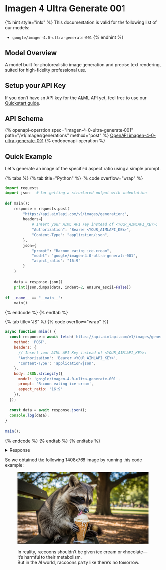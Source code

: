 # Imagen 4 Ultra Generate 001

{% hint style="info" %}
This documentation is valid for the following list of our models:

* `google/imagen-4.0-ultra-generate-001`
{% endhint %}

## Model Overview <a href="#model-overview" id="model-overview"></a>

A model built for photorealistic image generation and precise text rendering, suited for high-fidelity professional use.

## Setup your API Key <a href="#setup-your-api-key" id="setup-your-api-key"></a>

If you don’t have an API key for the AI/ML API yet, feel free to use our [Quickstart guide](https://docs.aimlapi.com/quickstart/setting-up).

## API Schema

{% openapi-operation spec="imagen-4-0-ultra-generate-001" path="/v1/images/generations" method="post" %}
[OpenAPI imagen-4-0-ultra-generate-001](https://raw.githubusercontent.com/aimlapi/api-docs/refs/heads/main/docs/api-references/image-models/Google/imagen-4.0-ultra-generate-001.json)
{% endopenapi-operation %}

## Quick Example

Let's generate an image of the specified aspect ratio using a simple prompt.

{% tabs %}
{% tab title="Python" %}
{% code overflow="wrap" %}
```python
import requests
import json   # for getting a structured output with indentation

def main():
    response = requests.post(
        "https://api.aimlapi.com/v1/images/generations",
        headers={
            # Insert your AIML API Key instead of <YOUR_AIMLAPI_KEY>:
            "Authorization": "Bearer <YOUR_AIMLAPI_KEY>",
            "Content-Type": "application/json",
        },
        json={
            "prompt": "Racoon eating ice-cream",
            "model": "google/imagen-4.0-ultra-generate-001",
            "aspect_ratio": "16:9"
        }
    )

    data = response.json()
    print(json.dumps(data, indent=2, ensure_ascii=False))

if __name__ == "__main__":
    main()
```
{% endcode %}
{% endtab %}

{% tab title="JS" %}
{% code overflow="wrap" %}
```javascript
async function main() {
  const response = await fetch('https://api.aimlapi.com/v1/images/generations', {
    method: 'POST',
    headers: {
      // Insert your AIML API Key instead of <YOUR_AIMLAPI_KEY>:
      'Authorization': 'Bearer <YOUR_AIMLAPI_KEY>',
      'Content-Type': 'application/json',
    },
    body: JSON.stringify({
      model: 'google/imagen-4.0-ultra-generate-001',
      prompt: 'Racoon eating ice-cream',
      aspect_ratio: '16:9'
    }),
  });

  const data = await response.json();
  console.log(data);
}

main();
```
{% endcode %}
{% endtab %}
{% endtabs %}

<details>

<summary>Response</summary>

{% code overflow="wrap" %}
```json5
{
  "data": [
    {
      "mime_type": "image/png",
      "url": "https://cdn.aimlapi.com/generations/guepard/1758237214798-b22381b0-cc4c-466c-92f4-c3b2531d7ebf.png",
      "prompt": "A curious raccoon sitting upright on a park bench, intently focused on licking a melting scoop of vanilla ice cream in a waffle cone. The raccoon has its small paws wrapped around the cone, and a tiny bit of ice cream is smeared on its nose and whiskers. The fur is ruffled and slightly damp from the treat. The park setting is sunny with dappled light filtering through the leaves of a large oak tree in the background. Autumn leaves are scattered on the ground near the bench. The ice cream is dripping slightly down the cone, and a small puddle is forming on the wooden bench. The image is captured at eye level with the raccoon."
    }
  ],
  "meta": {
    "usage": {
      "tokens_used": 126000
    }
  }
}
```
{% endcode %}

</details>

So we obtained the following 1408x768 image by running this code example:

<figure><img src="../../../.gitbook/assets/1758237214798-b22381b0-cc4c-466c-92f4-c3b2531d7ebf.png" alt=""><figcaption><p>In reality, raccoons shouldn’t be given ice cream or chocolate—it’s harmful to their metabolism. <br>But in the AI world, raccoons party like there’s no tomorrow.</p></figcaption></figure>
